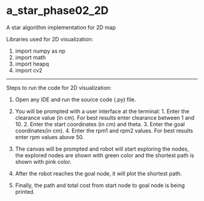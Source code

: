 # a_star_phase02_2D
A star algorithm implementation for 2D map

Libraries used for 2D visualization:
1. import numpy as np
2. import math
3. import heapq
4. import cv2

-----------------------------------------------------------------------------------------------------------------------------------------------------------------------------------------------

Steps to run the code for 2D visualization:

1. Open any IDE and run the source code (.py) file.

2. You will be prompted with a user interface at the terminal:
			1. Enter the clearance value (in cm). For best results enter clearance between 1 and 10.
			2. Enter the start coordinates (in cm) and theta.
			3. Enter the goal coordinates(in cm).
			4. Enter the rpm1 and rpm2 values. For best results enter rpm values above 50.
			
3. The canvas will be prompted and robot will start exploring the nodes, the explored nodes are shown with green color and the shortest path is shown with pink color.

4. After the robot reaches the goal node, it will plot the shortest path.

5. Finally, the path and total cost from start node to goal node is being printed.
